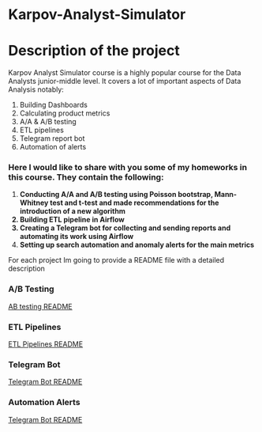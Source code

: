 # Karpov-Analyst-Simulator

<h1> Description of the project </h1>

Karpov Analyst Simulator course is a highly popular course for the Data Analysts junior-middle level. It covers a lot of important aspects of Data Analysis notably: 

1. Building Dashboards
2. Calculating product metrics
3. A/A & A/B testing
4. ETL pipelines
5. Telegram report bot
6. Automation of alerts

<h3> Here I would like to share with you some of my homeworks in this course. They contain the following: </h3>


1. <b>Conducting A/A and A/B testing using Poisson bootstrap, Mann-Whitney test and t-test and made recommendations for the introduction of a new algorithm
2. Building ETL pipeline in Airflow
3. Creating a Telegram bot for collecting and sending reports and automating its work using Airflow
4. Setting up search automation and anomaly alerts for the main metrics</b>

For each project Im going to provide a README file with a detailed description

<h3> A/B Testing </h3>
<a href="https://github.com/egorkapot/Karpov-Analyst-Simulator/blob/main/AB_testing_Readme.md"> AB testing README </a>

<h3> ETL Pipelines </h3>
<a href="https://github.com/egorkapot/Karpov-Analyst-Simulator/blob/main/ETL_Readme.md"> ETL Pipelines README </a>

<h3> Telegram Bot </h3>
<a href="https://github.com/egorkapot/Karpov-Analyst-Simulator/blob/main/emakarov_report.py"> Telegram Bot README </a>

<h3> Automation Alerts </h3>
<a href="https://github.com/egorkapot/Karpov-Analyst-Simulator/blob/main/Automation_Alerts_Readme.md"> Telegram Bot README </a>



